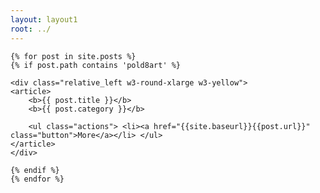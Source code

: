 ```yaml
---
layout: layout1
root: ../
---
```

<!-- pold8art -->

<p>
<div class="tiles">

	{% for post in site.posts %}
    {% if post.path contains 'pold8art' %}

    <div class="relative_left w3-round-xlarge w3-yellow">
	<article>
		<b>{{ post.title }}</b>
		<b>{{ post.category }}</b>
	
		<ul class="actions"> <li><a href="{{site.baseurl}}{{post.url}}" class="button">More</a></li> </ul>
	</article>
    </div>

    {% endif %}
	{% endfor %}
</div>
</p>

